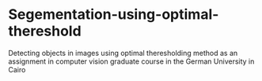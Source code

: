 # Segementation-using-optimal-thereshold
Detecting objects in images using optimal theresholding method as an assignment in computer vision graduate course in the German University in Cairo
